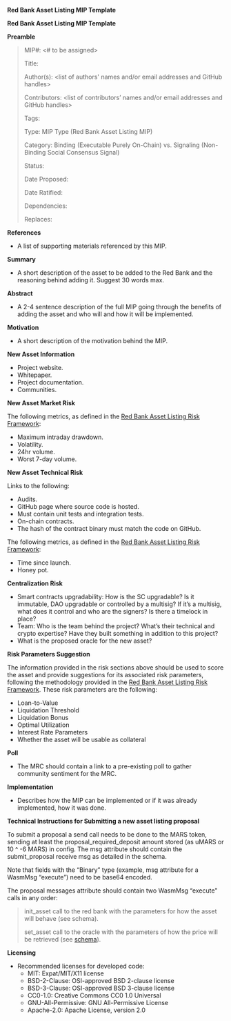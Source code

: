 **Red Bank Asset Listing MIP Template**

**Red Bank Asset Listing MIP Template**

**Preamble**

> MIP#: <# to be assigned>
> 
> 
> Title: <MIP title>
> 
> Author(s): <list of authors' names and/or email addresses and GitHub handles>
> 
> Contributors: <list of contributors’ names and/or email addresses and GitHub handles>
> 
> Tags: <Ticker of asset to be listed>
> 
> Type: MIP Type (Red Bank Asset Listing MIP)
> 
> Category: Binding (Executable Purely On-Chain) vs. Signaling (Non-Binding Social Consensus Signal)
> 
> Status: <Assigned by MIP Editor>
> 
> Date Proposed: <yyyy-mm-dd>
> 
> Date Ratified: <yyyy-mm-dd>
> 
> Dependencies: <List of dependent MIPs if applicable>
> 
> Replaces: <List of MIP it is replacing if applicable>
> 

**References**

- A list of supporting materials referenced by this MIP.

**Summary**

- A short description of the asset to be added to the Red Bank and the reasoning behind adding it. Suggest 30 words max.

**Abstract**

- A 2-4 sentence description of the full MIP going through the benefits of adding the asset and who will and how it will be implemented.

**Motivation**

- A short description of the motivation behind the MIP.

**New Asset Information**

- Project website.
- Whitepaper.
- Project documentation.
- Communities.

**New Asset Market Risk**

The following metrics, as defined in the [Red Bank Asset Listing Risk Framework](https://github.com/mars-protocol/mips/Red-Bank-Asset-Listing-Framework.md):

- Maximum intraday drawdown.
- Volatility.
- 24hr volume.
- Worst 7-day volume.

**New Asset Technical Risk**

Links to the following:

- Audits.
- GitHub page where source code is hosted.
- Must contain unit tests and integration tests.
- On-chain contracts.
- The hash of the contract binary must match the code on GitHub.

The following metrics, as defined in the [Red Bank Asset Listing Risk Framework](https://github.com/mars-protocol/mips/Red-Bank-Asset-Listing-Framework.md):

- Time since launch.
- Honey pot.

**Centralization Risk**

- Smart contracts upgradability: How is the SC upgradable? Is it immutable, DAO upgradable or controlled by a multisig? If it’s a multisig, what does it control and who are the signers? Is there a timelock in place?
- Team: Who is the team behind the project? What’s their technical and crypto expertise? Have they built something in addition to this project?
- What is the proposed oracle for the new asset?

**Risk Parameters Suggestion**

The information provided in the risk sections above should be used to score the asset and provide suggestions for its associated risk parameters, following the methodology provided in the [Red Bank Asset Listing Risk Framework](https://github.com/mars-protocol/mips/Red-Bank-Asset-Listing-Framework.md). These risk parameters are the following:

- Loan-to-Value
- Liquidation Threshold
- Liquidation Bonus
- Optimal Utilization
- Interest Rate Parameters
- Whether the asset will be usable as collateral

**Poll**

- The MRC should contain a link to a pre-existing poll to gather community sentiment for the MRC.

**Implementation**

- Describes how the MIP can be implemented or if it was already implemented, how it was done.

**Technical Instructions for Submitting a new asset listing proposal**

To submit a proposal a send call needs to be done to the MARS token, sending at least the proposal_required_deposit amount stored (as uMARS or 10 ^ -6 MARS) in config. The msg attribute should contain the submit_proposal receive msg as detailed in the schema.

Note that fields with the “Binary” type (example, msg attribute for a WasmMsg “execute”) need to be base64 encoded.

The proposal messages attribute should contain two WasmMsg “execute” calls in any order:

> init_asset call to the red bank with the parameters for how the asset will behave (see schema).
> 
> 
> set_asset call to the oracle with the parameters of how the price will be retrieved (see [schema](https://github.com/mars-protocol/mars-core/blob/4b877ae4bf352a42fd1d1506f054cce0cc824da3/contracts/mars-oracle/schema/execute_msg.json#L30)).
> 

**Licensing**

- Recommended licenses for developed code:
    - MIT: Expat/MIT/X11 license
    - BSD-2-Clause: OSI-approved BSD 2-clause license
    - BSD-3-Clause: OSI-approved BSD 3-clause license
    - CC0-1.0: Creative Commons CC0 1.0 Universal
    - GNU-All-Permissive: GNU All-Permissive License
    - Apache-2.0: Apache License, version 2.0